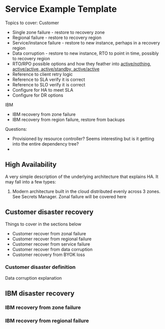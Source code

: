 # Service Example Template

Topics to cover:
Customer
- Single zone failure - restore to recovery zone
- Regional failure - restore to recovery region
- Service/instance failure - restore to new instance, perhaps in a recovery region
- Data corruption - restore to new instance, RTO to point in time, possibly to recovery region
- RTO/RPO possible options and how they feather into [active/nothing, active/active, active/standby, active/active](https://test.cloud.ibm.com/docs/resiliency?topic=resiliency-understanding-dr#dr-categories)
- Reference to client retry logic
- Reference to SLA verify it is correct
- Reference to SLO verify it is correct
- Configure for HA to meet SLA
- Configure for DR options

IBM
- IBM recovery from zone failure
- IBM recovery from region failure, restore from backups

Questions:
- Provisioned by resource controller?  Seems interesting but is it getting into the entire dependency tree?
- 

## High Availability
A very simple description of the underlying architecture that explains HA. It may fall into a few types:

1. Modern architecture built in the cloud distributed evenly across 3 zones.  See Secrets Manager. Zonal failure will be covered here

## Customer disaster recovery
Things to cover in the sections below
- Customer recover from zonal failure 
- Customer recover from regional failure
- Customer recover from service failure 
- Customer recover from data corruption
- Customer recovery from BYOK loss
### Customer disaster definition
Data corruption explanation


## IBM disaster recovery
### IBM recovery from zone failure 
### IBM recovery from regional failure
